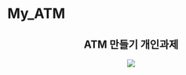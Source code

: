 # My_ATM
<h2 align="center"> ATM 만들기 개인과제 </h2>
<div align="center">

<img src="https://github.com/jhwoo944/My_ATM/assets/128718414/5f36937f-1bd4-4723-8692-a6f70d11159c))https://github.com/jhwoo944/My_ATM/assets/128718414/5f36937f-1bd4-4723-8692-a6f70d11159c" />
